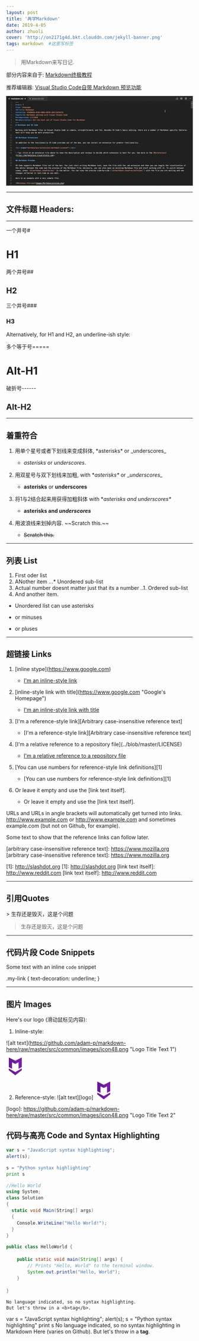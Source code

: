 ```yaml
---
layout: post
title: '再学Markdown'
date: 2019-4-05
author: zhuoli
cover: 'http://on2171g4d.bkt.clouddn.com/jekyll-banner.png'
tags: markdown  #这里写标签
---
```


> 用Markdown来写日记.

部分内容来自于: [Markdown终极教程](https://blog.ghost.org/markdown/) 

推荐编辑器: [Visual Studio Code自带 Markdown 预览功能](https://code.visualstudio.com/Docs/languages/markdown)

![all text](https://github.com/Zhuoli/zhuoli.github.io/blob/master/assets/img/md-dynamic-preview.gif?raw=true)


---
## 文件标题 Headers:
---
一个井号\#
# H1
两个井号\##
## H2
三个井号\###
### H3

Alternatively, for H1 and H2, an underline-ish style:

多个等于号=====

Alt-H1
======

破折号------

Alt-H2
------
---
## 着重符合

1. 用单个星号或者下划线来变成斜体, \*asterisks\* or \_underscores\_      
    * *asterisks* or _underscores_.

2. 用双星号与双下划线来加粗, with \**asterisks\** or \__underscores\__
    * **asterisks** or __underscores__

3. 将1与2结合起来用获得加粗斜体 with \**asterisks and _underscores_\**
    * **asterisks and _underscores_**

4. 用波浪线来划掉内容. \~~Scratch this.\~~
    * ~~Scratch this.~~

---

## 列表 List
1. First oder list
2. ANother item
...* Unordered sub-list
1. Actual number doesnt matter just that its a number
..1. Ordered sub-list
4. And another item.

* Unordered list can use asterisks
- or minuses
+ or pluses

---

## 超链接 Links

1. \[inline stype](https://www.google.com)
    * [I'm an inline-style link](https://www.google.com)

2. \[inline-style link with title](https://www.google.com "Google's Homepage")
    * [I'm an inline-style link with title](https://www.google.com "Google's Homepage")
3. \[I'm a reference-style link][Arbitrary case-insensitive reference text]
    * [I'm a reference-style link][Arbitrary case-insensitive reference text]

4. \[I'm a relative reference to a repository file](../blob/master/LICENSE)
    * [I'm a relative reference to a repository file](../blob/master/LICENSE)

5. \[You can use numbers for reference-style link definitions][1]
    * [You can use numbers for reference-style link definitions][1]

6. Or leave it empty and use the \[link text itself].
    * Or leave it empty and use the [link text itself].

URLs and URLs in angle brackets will automatically get turned into links. 
http://www.example.com or <http://www.example.com> and sometimes 
example.com (but not on Github, for example).

Some text to show that the reference links can follow later.

\[arbitrary case-insensitive reference text]: https://www.mozilla.org
[arbitrary case-insensitive reference text]: https://www.mozilla.org

\[1]: http://slashdot.org
[1]: http://slashdot.org
\[link text itself]: http://www.reddit.com
[link text itself]: http://www.reddit.com


---

## 引用Quotes

\> 生存还是毁灭，这是个问题
> 生存还是毁灭，这是个问题

---

## 代码片段 Code Snippets

Some text with an inline `code` snippet

 .my-link {
        text-decoration: underline;
    }

---

## 图片 Images

Here's our logo (滑动鼠标见内容):

1. Inline-style:

\!\[alt text]\(https://github.com/adam-p/markdown-here/raw/master/src/common/images/icon48.png "Logo Title Text 1")

![alt text](https://github.com/adam-p/markdown-here/raw/master/src/common/images/icon48.png "Logo Title Text 1")

2. Reference-style: 
\![alt text]\[logo]
![alt text][logo]

[logo]: https://github.com/adam-p/markdown-here/raw/master/src/common/images/icon48.png "Logo Title Text 2"
\[logo]: https://github.com/adam-p/markdown-here/raw/master/src/common/images/icon48.png "Logo Title Text 2"

## 代码与高亮 Code and Syntax Highlighting

```javascript
var s = "JavaScript syntax highlighting";
alert(s);
```
 
```python
s = "Python syntax highlighting"
print s
```

```csharp
//Hello World
using System;
class Solution
{
  static void Main(String[] args)
  {
    Console.WriteLine("Hello World!");
  }
}
```

```java
public class HelloWorld {

    public static void main(String[] args) {
        // Prints "Hello, World" to the terminal window.
        System.out.println("Hello, World");
    }

}
```

```
No language indicated, so no syntax highlighting. 
But let's throw in a <b>tag</b>.
```
var s = "JavaScript syntax highlighting";
alert(s);
s = "Python syntax highlighting"
print s
No language indicated, so no syntax highlighting in Markdown Here (varies on Github). 
But let's throw in a <b>tag</b>.